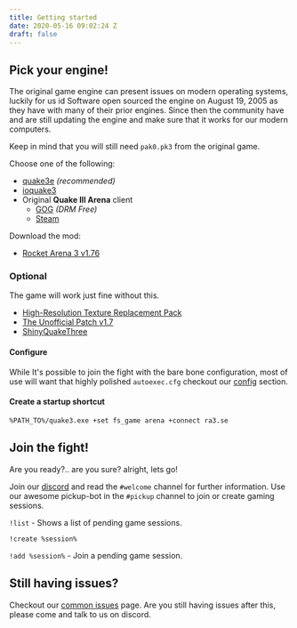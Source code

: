 ```yaml
---
title: Getting started
date: 2020-05-16 09:02:24 Z
draft: false
---
```


## Pick your engine!

The original game engine can present issues on modern operating systems,
luckily for us id Software open sourced the engine on August 19, 2005 as they have with many of their prior engines.
Since then the community have and are still updating the engine and make sure that it works for our modern computers.

Keep in mind that you will still need `pak0.pk3` from the original game.

Choose one of the following:

- [quake3e](https://github.com/ec-/Quake3e/releases) _(recommended)_
- [ioquake3](https://ioquake3.org/get-it/)
- Original **Quake III Arena** client
  - [GOG](https://www.gog.com/game/quake_iii_gold) _(DRM Free)_
  - [Steam](https://store.steampowered.com/app/2200/Quake_III_Arena/)

Download the mod:

- [Rocket Arena 3 v1.76](https://www.ausgamers.com/files/process/14265/rocket-arena-3-v176-for-quake-3-maclinux)

### Optional

The game will work just fine without this.

- [High-Resolution Texture Replacement Pack](http://ra3.lorio.se/game/xcsv_hires.zip)
- [The Unofficial Patch v1.7](https://www.moddb.com/mods/the-unofficial-patch/downloads/tup-v17)
- [ShinyQuakeThree](https://github.com/BreakingPoint/ShinyQuakeThree)

#### Configure

While It's possible to join the fight with the bare bone configuration, most of use will want that highly polished `autoexec.cfg` checkout our [config](/config/) section.

#### Create a startup shortcut

```
%PATH_TO%/quake3.exe +set fs_game arena +connect ra3.se
```

## Join the fight!

Are you ready?.. are you sure? alright, lets go!

Join our [discord](https://discord.com/invite/QgEuqhc) and read the `#welcome` channel for further information.
Use our awesome pickup-bot in the `#pickup` channel to join or create gaming sessions.

`!list` - Shows a list of pending game sessions.

`!create %session%`

`!add %session%` - Join a pending game session.

## Still having issues?

Checkout our [common issues](/common-issues/) page. Are you still having issues after this, please come and talk to us on discord.
